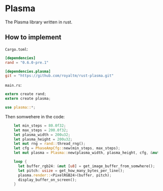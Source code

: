 Plasma
======

The Plasma library written in rust.

How to implement
----------------

`Cargo.toml`:

```toml
[dependencies]
rand = "0.6.0-pre.1"

[dependencies.plasma]
git = "https://github.com/royaltm/rust-plasma.git"
```

`main.rs`:

```rust
extern create rand;
extern create plasma;

use plasma::*;
```

Then somwehere in the code:

```rust
    let min_steps = 80.0f32;
    let max_steps = 200.0f32;
    let plasma_width = 200u32;
    let plasma_height = 200u32;
    let mut rng = rand::thread_rng();
    let cfg = PhaseAmpCfg::new(min_steps, max_steps);
    let mut plasma = Plasma::new(plasma_width, plasma_height, cfg, &mut rng);

    loop {
      let buffer_rgb24: &mut [u8] = get_image_buffer_from_somwhere();
      let pitch: usize = get_how_many_bytes_per_line();
      plasma.render::<PixelRGB24>(buffer, pitch);
      display_buffer_on_screen();
    }
```
